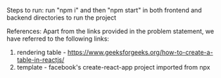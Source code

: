 Steps to run:
run "npm i" and then "npm start" in both frontend and backend directories to run the project

References:
Apart from the links provided in the problem statement, we have referred to the following links:
1) rendering table - https://www.geeksforgeeks.org/how-to-create-a-table-in-reactjs/
2) template - facebook's create-react-app project imported from npx
